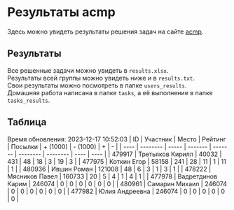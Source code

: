 # Результаты acmp
Здесь можно увидеть результаты решения задач на сайте [acmp](https://acmp.ru). 

## Результаты
Все решенные задачи можно увидеть в `results.xlsx`.  
Результаты всей группы можно увидеть ниже и в `results.txt`.  
Свои результаты можно посмотреть в папке `users_results`.  
Домашняя работа написана в папке `tasks`, а её выполнение в папке `tasks_results`.

## Таблица
Время обновления: 2023-12-17 10:52:03
| ID   | Участник | Место | Рейтинг | Посылки | + (1000) | - (1000) | +    | -    |
| ---- | -------- | ----- | ------- | ------- | -------- | -------- | ---- | ---- |
| 479917 | Третьяков Кирилл | 40032 | 431 | 48 | 18 | 3 | 19 | 3 |
| 477975 | Коткин Егор | 58158 | 241 | 28 | 11 | 1 | 11 | 1 |
| 480936 | Ившин Роман | 121008 | 48 | 6 | 3 | 1 | 3 | 1 |
| 478222 | Мясников Павел | 160733 | 20 | 5 | 4 | 1 | 4 | 1 |
| 477978 | Вадретдинов Карим | 246074 | 0 | 0 | 0 | 0 | 0 | 0 |
| 480961 | Самарин Михаил | 246074 | 0 | 0 | 0 | 0 | 0 | 0 |
| 477982 | Юлия Андреевна | 246074 | 0 | 0 | 0 | 0 | 0 | 0 |
